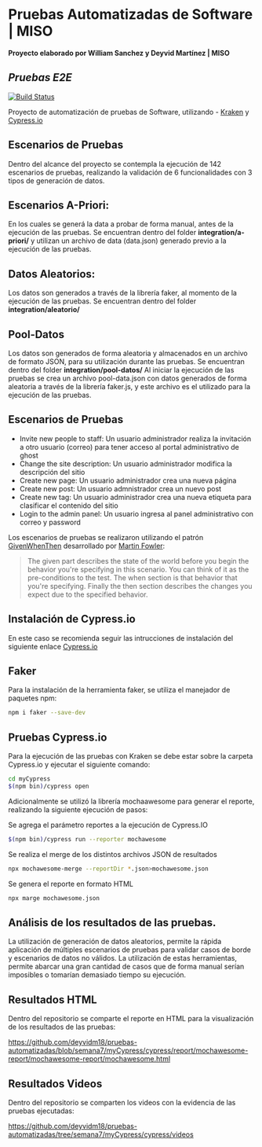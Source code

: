 # Pruebas Automatizadas de Software | MISO
**Proyecto elaborado por William Sanchez y Deyvid Martínez | MISO**
## _Pruebas E2E_
[![Build Status](https://travis-ci.org/joemccann/dillinger.svg?branch=master)](https://travis-ci.org/joemccann/dillinger)

Proyecto de automatización de pruebas de Software, utilizando - [Kraken] y [Cypress.io]



## Escenarios de Pruebas

Dentro del alcance del proyecto se contempla la ejecución de 142 escenarios de pruebas, realizando la validación de 6 funcionalidades con 3 tipos de generación de datos.

## Escenarios A-Priori:
En los cuales se generá la data a probar de forma manual, antes de la ejecución de las pruebas. Se encuentran dentro del folder **integration/a-priori/** y utilizan un archivo de data (data.json) generado previo a la ejecución de las pruebas.
## Datos Aleatorios:
Los datos son generados a través de la librería faker, al momento de la ejecución de las pruebas. Se encuentran dentro del folder **integration/aleatorio/**

## Pool-Datos
Los datos son generados de forma aleatoria y almacenados en un archivo de formato JSON, para su utilización durante las pruebas. Se encuentran dentro del folder **integration/pool-datos/** Al iniciar la ejecución de las pruebas se crea un archivo pool-data.json con datos generados de forma aleatoria a través de la librería faker.js, y este archivo es el utilizado para la ejecución de las pruebas.

## Escenarios de Pruebas

- Invite new people to staff: Un usuario administrador realiza la invitación a otro usuario (correo) para tener acceso al portal administrativo de ghost
- Change the site description: Un usuario administrador modifica la descripción del sitio
- Create new page: Un usuario administrador crea una nueva página
- Create new post: Un usuario admnistrador crea un nuevo post
- Create new tag: Un usuario administrador crea una nueva etiqueta para clasificar el contenido del sitio
- Login to the admin panel: Un usuario ingresa al panel administrativo con correo y password

Los escenarios de pruebas se realizaron utilizando el patrón [GivenWhenThen] desarrollado por  [Martin Fowler]:

> The given part describes the state of the world before you begin the behavior you're specifying in this scenario. You can think of it as the pre-conditions to the test.
> The when section is that behavior that you're specifying.
> Finally the then section describes the changes you expect due to the specified behavior.

## Instalación de Cypress.io

En este caso se recomienda seguir las intrucciones de instalación del siguiente enlace [Cypress.io](https://docs.cypress.io/guides/getting-started/installing-cypress.html)

## Faker

Para la instalación de la herramienta faker, se utiliza el manejador de paquetes npm:
```sh
npm i faker --save-dev
```

## Pruebas Cypress.io

Para la ejecución de las pruebas con Kraken se debe estar sobre la carpeta Cypress.io y ejecutar el siguiente comando:
```sh
cd myCypress
$(npm bin)/cypress open 
```
Adicionalmente se utilizó la librería mochaawesome para generar el reporte, realizando la siguiente ejecución de pasos:

Se agrega el parámetro reportes a la ejecución de Cypress.IO

```sh
$(npm bin)/cypress run --reporter mochawesome 
```

Se realiza el merge de los distintos archivos JSON de resultados

```sh
npx mochawesome-merge --reportDir *.json>mochawesome.json 
```
Se genera el reporte en formato HTML

```sh
npx marge mochawesome.json                                       
```


## Análisis de los resultados de las pruebas.

La utilización de generación de datos aleatorios, permite la rápida aplicación de múltiples escenarios de pruebas para validar casos de borde y escenarios de datos no válidos. La utilización de estas herramientas, permite abarcar una gran cantidad de casos que de forma manual serían imposibles o tomarían demasiado tiempo su ejecución.

## Resultados HTML

Dentro del repositorio se comparte el reporte en HTML para la visualización de los resultados de las pruebas:

https://github.com/deyvidm18/pruebas-automatizadas/blob/semana7/myCypress/cypress/report/mochawesome-report/mochawesome-report/mochawesome.html


## Resultados Videos

Dentro del repositorio se comparten los videos con la evidencia de las pruebas ejecutadas:

https://github.com/deyvidm18/pruebas-automatizadas/tree/semana7/myCypress/cypress/videos






[//]: # (These are reference links used in the body of this note and get stripped out when the markdown processor does its job. There is no need to format nicely because it shouldn't be seen. Thanks SO - http://stackoverflow.com/questions/4823468/store-comments-in-markdown-syntax)

   [Kraken]:<https://github.com/TheSoftwareDesignLab/KrakenMobile>
   [Cypress.io]:<https://www.cypress.io>
   [dill]: <https://github.com/joemccann/dillinger>
   [git-repo-url]: <https://github.com/joemccann/dillinger.git>
   [martin fowler]: <https://martinfowler.com/>
   [givenwhenthen]: <https://martinfowler.com/bliki/GivenWhenThen.html#:~:text=Given%2DWhen%2DThen%20is%20a,%2DDriven%20Development%20(BDD)>
   [markdown-it]: <https://github.com/markdown-it/markdown-it>
   [Ace Editor]: <http://ace.ajax.org>
   [node.js]: <http://nodejs.org>
   [Twitter Bootstrap]: <http://twitter.github.com/bootstrap/>
   [jQuery]: <http://jquery.com>
   [@tjholowaychuk]: <http://twitter.com/tjholowaychuk>
   [express]: <http://expressjs.com>
   [AngularJS]: <http://angularjs.org>
   [Gulp]: <http://gulpjs.com>

   [PlDb]: <https://github.com/joemccann/dillinger/tree/master/plugins/dropbox/README.md>
   [PlGh]: <https://github.com/joemccann/dillinger/tree/master/plugins/github/README.md>
   [PlGd]: <https://github.com/joemccann/dillinger/tree/master/plugins/googledrive/README.md>
   [PlOd]: <https://github.com/joemccann/dillinger/tree/master/plugins/onedrive/README.md>
   [PlMe]: <https://github.com/joemccann/dillinger/tree/master/plugins/medium/README.md>
   [PlGa]: <https://github.com/RahulHP/dillinger/blob/master/plugins/googleanalytics/README.md>
